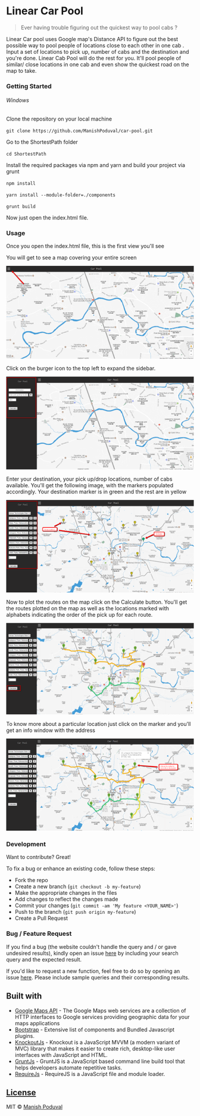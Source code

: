 # Linear Car Pool 

> Ever having trouble figuring out the quickest way to pool cabs ?

Linear Car pool uses Google map's Distance API to figure out the best possible way to pool people of locations close to each other in one cab . 
Input a set of locations to pick up, number of cabs and the destination and you're done. Linear Cab Pool will do the rest for you. It'll pool people of similar/ close locations in one cab and even show the quickest road on the map to take. 


### Getting Started

###### Windows

 Clone the repository on your local machine
 
 `git clone https://github.com/ManishPoduval/car-pool.git`

Go to the ShortestPath folder

`cd ShortestPath`

Install the required packages via npm and yarn and build your project via grunt

`npm install`

`yarn install --module-folder=./components`

`grunt build`

Now just open the index.html file.

### Usage

Once you open the index.html file, this is the first view you'll see

You will get to see a map covering your entire screen

![](https://github.com/ManishPoduval/car-pool/blob/master/ShortestPath/src/images/FirstView.png)

Click on the burger icon to the top left to expand the sidebar.

![](https://github.com/ManishPoduval/car-pool/blob/master/ShortestPath/src/images/Sidebar.png)

Enter your destination, your pick up/drop locations, number of cabs available.
You'll get the following image, with the markers populated accordingly. Your destination marker is in green and the rest are in yellow

![](https://github.com/ManishPoduval/car-pool/blob/master/ShortestPath/src/images/EnterLocations.png)

Now to plot the routes on the map click on the Calculate button.
You'll get the routes plotted on the map as well as the locations marked with alphabets indicating the order of the pick up for each route.

![](https://github.com/ManishPoduval/car-pool/blob/master/ShortestPath/src/images/PopulatedRoutes.png)

To know more about a particular location just click on the marker and you'll get an info window with the address

![](https://github.com/ManishPoduval/car-pool/blob/master/ShortestPath/src/images/InfoWindow.png)

### Development

Want to contribute? Great!

To fix a bug or enhance an existing code, follow these steps:

- Fork the repo
- Create a new branch (`git checkout -b my-feature`)
- Make the appropriate changes in the files
- Add changes to reflect the changes made
- Commit your changes (`git commit -am 'My feature <YOUR_NAME>'`)
- Push to the branch (`git push origin my-feature`)
- Create a Pull Request 

### Bug / Feature Request

If you find a bug (the website couldn't handle the query and / or gave undesired results), kindly open an issue [here](https://github.com/ManishPoduval/car-pool/issues/new) by including your search query and the expected result.

If you'd like to request a new function, feel free to do so by opening an issue [here](https://github.com/ManishPoduval/car-pool/issues/new). Please include sample queries and their corresponding results.



## Built with 

- [Google Maps API](https://developers.google.com/maps/web-services/) - The Google Maps web services are a collection of HTTP interfaces to Google services providing geographic data for your maps applications
- [Bootstrap](http://getbootstrap.com/) - Extensive list of components and  Bundled Javascript plugins.
- [KnockoutJs](http://knockoutjs.com/) - Knockout is a JavaScript MVVM (a modern variant of MVC) library that makes it easier to create rich, desktop-like user interfaces with JavaScript and HTML.
- [GruntJs](https://gruntjs.com/) - GruntJS is a JavaScript based command line build tool that helps developers automate repetitive tasks.
- [RequireJs](http://requirejs.org/) - RequireJS is a JavaScript file and module loader.

## [License](https://github.com/ManishPoduval/car-pool/blob/master/LICENSE.md)

MIT © [Manish Poduval](https://github.com/ManishPoduval)
